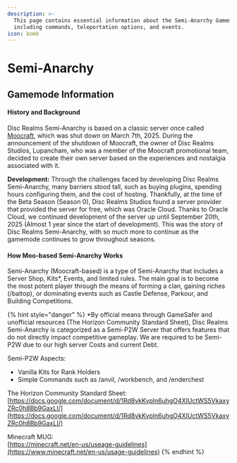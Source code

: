 ```yaml
---
description: >-
  This page contains essential information about the Semi-Anarchy Gamemode,
  including commands, teleportation options, and events.
icon: bomb
---
```


# Semi-Anarchy

## Gamemode Information

#### History and Background

Disc Realms Semi-Anarchy is based on a classic server once called [Moocraft](https://discord.gg/QwfRhbUDJM), which was shut down on March 7th, 2025. During the announcement of the shutdown of Moocraft, the owner of Disc Realms Studios, Lupancham, who was a member of the Moocraft promotional team, decided to create their own server based on the experiences and nostalgia associated with it.&#x20;

**Development:** Through the challenges faced by developing Disc Realms Semi-Anarchy, many barriers stood tall, such as buying plugins, spending hours configuring them, and the cost of hosting. Thankfully, at the time of the Beta Season (Season 0), Disc Realms Studios found a server provider that provided the server for free, which was Oracle Cloud. Thanks to Oracle Cloud, we continued development of the server up until September 20th, 2025 (Almost 1 year since the start of development). This was the story of Disc Realms Semi-Anarchy, with so much more to continue as the gamemode continues to grow throughout seasons.

#### How Moo-based Semi-Anarchy Works

Semi-Anarchy (Moocraft-based) is a type of Semi-Anarchy that includes a Server Shop, Kits\*, Events, and limited rules. The main goal is to become the most potent player through the means of forming a clan, gaining riches (/baltop), or dominating events such as Castle Defense, Parkour, and Building Competitions.



{% hint style="danger" %}
\*By official means through GameSafer and unofficial resources (The Horizon Community Standard Sheet), Disc Realms Semi-Anarchy is categorized as a Semi-P2W Server that offers features that do not directly impact competitive gameplay. We are required to be Semi-P2W due to our high server Costs and current Debt.

Semi-P2W Aspects:

* Vanilla Kits for Rank Holders
* Simple Commands such as /anvil, /workbench, and /enderchest

The Horizon Community Standard Sheet:\
[https://docs.google.com/document/d/1Rd8vkKvpln6uhgO4XIUctWS5VkaxyZRc0h8Bb9GaxLI/](https://docs.google.com/document/d/1Rd8vkKvpln6uhgO4XIUctWS5VkaxyZRc0h8Bb9GaxLI/)

Minecraft MUG:\
[https://minecraft.net/en-us/useage-guidelines](https://www.minecraft.net/en-us/usage-guidelines)
{% endhint %}
